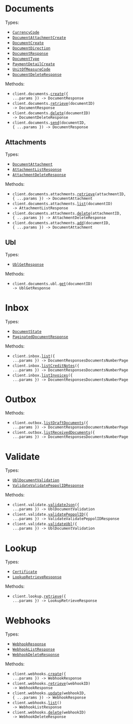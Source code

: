 # Documents

Types:

- <code><a href="./src/resources/documents/documents.ts">CurrencyCode</a></code>
- <code><a href="./src/resources/documents/documents.ts">DocumentAttachmentCreate</a></code>
- <code><a href="./src/resources/documents/documents.ts">DocumentCreate</a></code>
- <code><a href="./src/resources/documents/documents.ts">DocumentDirection</a></code>
- <code><a href="./src/resources/documents/documents.ts">DocumentResponse</a></code>
- <code><a href="./src/resources/documents/documents.ts">DocumentType</a></code>
- <code><a href="./src/resources/documents/documents.ts">PaymentDetailCreate</a></code>
- <code><a href="./src/resources/documents/documents.ts">UnitOfMeasureCode</a></code>
- <code><a href="./src/resources/documents/documents.ts">DocumentDeleteResponse</a></code>

Methods:

- <code title="post /api/documents/">client.documents.<a href="./src/resources/documents/documents.ts">create</a>({ ...params }) -> DocumentResponse</code>
- <code title="get /api/documents/{document_id}">client.documents.<a href="./src/resources/documents/documents.ts">retrieve</a>(documentID) -> DocumentResponse</code>
- <code title="delete /api/documents/{document_id}">client.documents.<a href="./src/resources/documents/documents.ts">delete</a>(documentID) -> DocumentDeleteResponse</code>
- <code title="post /api/documents/{document_id}/send">client.documents.<a href="./src/resources/documents/documents.ts">send</a>(documentID, { ...params }) -> DocumentResponse</code>

## Attachments

Types:

- <code><a href="./src/resources/documents/attachments.ts">DocumentAttachment</a></code>
- <code><a href="./src/resources/documents/attachments.ts">AttachmentListResponse</a></code>
- <code><a href="./src/resources/documents/attachments.ts">AttachmentDeleteResponse</a></code>

Methods:

- <code title="get /api/documents/{document_id}/attachments/{attachment_id}">client.documents.attachments.<a href="./src/resources/documents/attachments.ts">retrieve</a>(attachmentID, { ...params }) -> DocumentAttachment</code>
- <code title="get /api/documents/{document_id}/attachments">client.documents.attachments.<a href="./src/resources/documents/attachments.ts">list</a>(documentID) -> AttachmentListResponse</code>
- <code title="delete /api/documents/{document_id}/attachments/{attachment_id}">client.documents.attachments.<a href="./src/resources/documents/attachments.ts">delete</a>(attachmentID, { ...params }) -> AttachmentDeleteResponse</code>
- <code title="post /api/documents/{document_id}/attachments">client.documents.attachments.<a href="./src/resources/documents/attachments.ts">add</a>(documentID, { ...params }) -> DocumentAttachment</code>

## Ubl

Types:

- <code><a href="./src/resources/documents/ubl.ts">UblGetResponse</a></code>

Methods:

- <code title="get /api/documents/{document_id}/ubl">client.documents.ubl.<a href="./src/resources/documents/ubl.ts">get</a>(documentID) -> UblGetResponse</code>

# Inbox

Types:

- <code><a href="./src/resources/inbox.ts">DocumentState</a></code>
- <code><a href="./src/resources/inbox.ts">PaginatedDocumentResponse</a></code>

Methods:

- <code title="get /api/inbox/">client.inbox.<a href="./src/resources/inbox.ts">list</a>({ ...params }) -> DocumentResponsesDocumentsNumberPage</code>
- <code title="get /api/inbox/credit-notes">client.inbox.<a href="./src/resources/inbox.ts">listCreditNotes</a>({ ...params }) -> DocumentResponsesDocumentsNumberPage</code>
- <code title="get /api/inbox/invoices">client.inbox.<a href="./src/resources/inbox.ts">listInvoices</a>({ ...params }) -> DocumentResponsesDocumentsNumberPage</code>

# Outbox

Methods:

- <code title="get /api/outbox/drafts">client.outbox.<a href="./src/resources/outbox.ts">listDraftDocuments</a>({ ...params }) -> DocumentResponsesDocumentsNumberPage</code>
- <code title="get /api/outbox/">client.outbox.<a href="./src/resources/outbox.ts">listReceivedDocuments</a>({ ...params }) -> DocumentResponsesDocumentsNumberPage</code>

# Validate

Types:

- <code><a href="./src/resources/validate.ts">UblDocumentValidation</a></code>
- <code><a href="./src/resources/validate.ts">ValidateValidatePeppolIDResponse</a></code>

Methods:

- <code title="post /api/validate/json">client.validate.<a href="./src/resources/validate.ts">validateJson</a>({ ...params }) -> UblDocumentValidation</code>
- <code title="get /api/validate/peppol-id">client.validate.<a href="./src/resources/validate.ts">validatePeppolID</a>({ ...params }) -> ValidateValidatePeppolIDResponse</code>
- <code title="post /api/validate/ubl">client.validate.<a href="./src/resources/validate.ts">validateUbl</a>({ ...params }) -> UblDocumentValidation</code>

# Lookup

Types:

- <code><a href="./src/resources/lookup.ts">Certificate</a></code>
- <code><a href="./src/resources/lookup.ts">LookupRetrieveResponse</a></code>

Methods:

- <code title="get /api/lookup">client.lookup.<a href="./src/resources/lookup.ts">retrieve</a>({ ...params }) -> LookupRetrieveResponse</code>

# Webhooks

Types:

- <code><a href="./src/resources/webhooks.ts">WebhookResponse</a></code>
- <code><a href="./src/resources/webhooks.ts">WebhookListResponse</a></code>
- <code><a href="./src/resources/webhooks.ts">WebhookDeleteResponse</a></code>

Methods:

- <code title="post /api/webhooks/">client.webhooks.<a href="./src/resources/webhooks.ts">create</a>({ ...params }) -> WebhookResponse</code>
- <code title="get /api/webhooks/{webhook_id}">client.webhooks.<a href="./src/resources/webhooks.ts">retrieve</a>(webhookID) -> WebhookResponse</code>
- <code title="put /api/webhooks/{webhook_id}">client.webhooks.<a href="./src/resources/webhooks.ts">update</a>(webhookID, { ...params }) -> WebhookResponse</code>
- <code title="get /api/webhooks/">client.webhooks.<a href="./src/resources/webhooks.ts">list</a>() -> WebhookListResponse</code>
- <code title="delete /api/webhooks/{webhook_id}">client.webhooks.<a href="./src/resources/webhooks.ts">delete</a>(webhookID) -> WebhookDeleteResponse</code>
